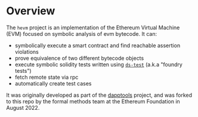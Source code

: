 # Overview

The `hevm` project is an implementation of the Ethereum Virtual Machine (EVM) focused on symbolic
analysis of evm bytecode. It can:

- symbolically execute a smart contract and find reachable assertion violations
- prove equivalence of two different bytecode objects
- execute symbolic solidity tests written using [`ds-test`](https://github.com/dapphub/ds-test/) (a.k.a "foundry tests")
- fetch remote state via rpc
- automatically create test cases

It was originally developed as part of the [dapptools](https://github.com/dapphub/dapptools/) project, and was forked to this repo by the formal methods team at the Ethereum Foundation in August 2022.
